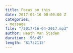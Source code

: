 ```yaml
---
title: Focus on this
date: 2017-04-16 00:00:00 Z
categories:
- message
file: "/2017/16-04-2017.mp3"
author: Heath Van Staden
duration: '56:45'
length: '81732115'
---
```


